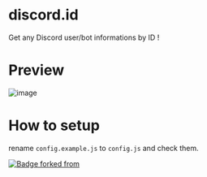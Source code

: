 # discord.id
Get any Discord user/bot informations by ID !

# Preview

![image](https://user-images.githubusercontent.com/14293805/92308046-15077100-ef9b-11ea-90a5-547bf3c912fe.png)

# How to setup

rename `config.example.js` to `config.js` and check them.

[![Badge forked from](https://img.shields.io/badge/Forked-from%20ssoraa%2Fdiscord.id-black?logo=GitHub&style=for-the-badge)](https://github.com/ssoraa/discord.id)